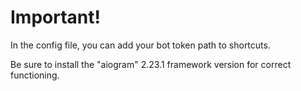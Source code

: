 # Important!

In the config file, you can add your bot token path to shortcuts.

Be sure to install the "aiogram" 2.23.1 framework version for correct functioning.
